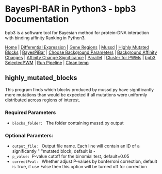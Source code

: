 # BayesPI-BAR in Python3 - bpb3 Documentation

bpb3 is a software tool for Bayesian method for protein-DNA interaction with binding affinity Ranking in Python3.


[Home](index.md) | [Differential Expression](differential_expression.md) | [Gene Regions](gene_regions.md) | [Mussd](mussd.md) | [Highly Mutated Blocks](highly_mutated_blocks.md) | [BayesPiBar](bayespi_bar.md) | [Choose Background Parameters](choose_background_parameters.md) | [Background Affinity Changes](background_affinity_changes.md) | [Affinity Change Significance](affinity_change_significance_test.md) | [Parallel](parallel.md) | [Cluster for PWMs](make_cluster4pwm.md) | [bpb3 SelectedPWM](bpb3selectedPWM.md) | [Run Pipeline](run_pipeline.md) | [Clean temp](clean_tmp.md) 



## highly_mutated_blocks
<p>This program finds which blocks produced by mussd.py have significantly more mutations than would be expected if all mutations were uniformly distributed across regions of interest. </p>

### Required Parameters
<ul>

  <li><code>blocks_folder: </code> The folder containing mussd.py output</li>

</ul>

### Optional Paramters:
<ul>
  <li><code>output_file: </code> Output file name. Each line will contain an ID of a significantly "
                                                "mutated block, default is - </li>
<li><code>p_value: </code>P-value cutoff for the binomial test, default=0.05</li>
  <li><code>correctPval: </code> Whether adjust P-values by bonferroni correction, default is True, if use False then this option will be turned off for correction </li>

</ul>

